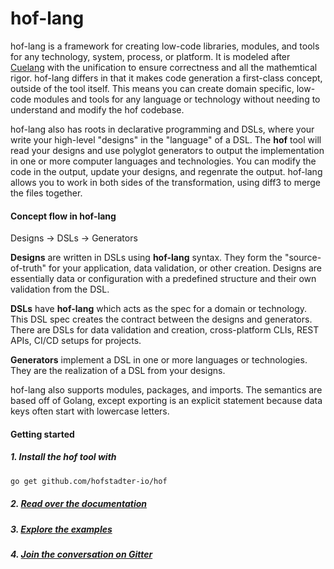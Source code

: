 # hof-lang

hof-lang is a framework for creating
low-code libraries, modules, and tools
for any technology, system, process, or platform.
It is modeled after
[Cuelang](https://cuelang.org)
with the unification to ensure correctness
and all the mathemtical rigor.
hof-lang differs in that it
makes code generation a first-class concept,
outside of the tool itself.
This means you can create domain specific,
low-code modules and tools for any language or technology
without needing to understand and modify the hof codebase.

hof-lang also has roots in
declarative programming and DSLs,
where your write your high-level
"designs" in the "language" of a DSL.
The __hof__ tool will read your designs
and use polyglot generators to output the implementation
in one or more computer languages and technologies.
You can modify the code in the output,
update your designs, and regenrate the output.
hof-lang allows you to work in both sides 
of the transformation, using diff3 to
merge the files together.


#### Concept flow in hof-lang

Designs -> DSLs -> Generators

__Designs__ are written in DSLs using __hof-lang__ syntax.
They form the "source-of-truth" for your
application, data validation, or other creation.
Designs are essentially data or configuration
with a predefined structure and their own validation from the DSL.

__DSLs__ have __hof-lang__ which acts as the spec for a domain or technology.
This DSL spec creates the contract between the designs and generators.
There are DSLs for data validation and creation, cross-platform CLIs,
REST APIs, CI/CD setups for projects.

__Generators__ implement a DSL in one or more languages or technologies.
They are the realization of a DSL from your designs.

hof-lang also supports modules, packages, and imports.
The semantics are based off of Golang, except exporting
is an explicit statement because data keys often start with lowercase letters.


#### Getting started

##### 1. Install the hof tool with

```bash
go get github.com/hofstadter-io/hof
```

##### 2. [Read over the documentation](./docs)
##### 3. [Explore the examples](./examples)
##### 4. [Join the conversation on Gitter](https://gitter.im/hofstadter-io/hof)
